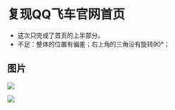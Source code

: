 # 复现QQ飞车官网首页
- 这次只完成了首页的上半部分。
- 不足：整体的位置有偏差；右上角的三角没有旋转90°；

## 图片

![](https://img2020.cnblogs.com/blog/1801696/202010/1801696-20201001101824381-2096568165.png)

![](https://img2020.cnblogs.com/blog/1801696/202010/1801696-20201001101850011-55667937.png)
